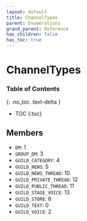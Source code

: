 ```yaml
---
layout: default
title: ChannelTypes
parent: Enumerations
grand_parent: Reference
has_children: false
has_toc: true
---
```


# ChannelTypes
### Table of Contents
{: .no_toc .text-delta }

- TOC
{:toc}
## Members
- `DM`: 1
- `GROUP_DM`: 3
- `GUILD_CATEGORY`: 4
- `GUILD_NEWS`: 5
- `GUILD_NEWS_THREAD`: 10
- `GUILD_PRIVATE_THREAD`: 12
- `GUILD_PUBLIC_THREAD`: 11
- `GUILD_STAGE_VOICE`: 13
- `GUILD_STORE`: 6
- `GUILD_TEXT`: 0
- `GUILD_VOICE`: 2
